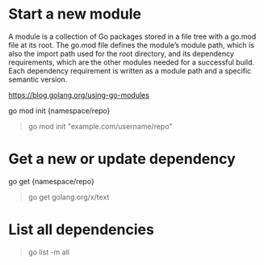# Start a new module
A module is a collection of Go packages stored in a file tree with a go.mod file at its root. The go.mod file defines the module’s module path, which is also the import path used for the root directory, and its dependency requirements, which are the other modules needed for a successful build. Each dependency requirement is written as a module path and a specific semantic version.

https://blog.golang.org/using-go-modules


go mod init {namespace/repo}
> go mod init "example.com/username/repo"

# Get a new or update dependency

go get {namespace/repo}
> go get golang.org/x/text

# List all dependencies

> go list -m all